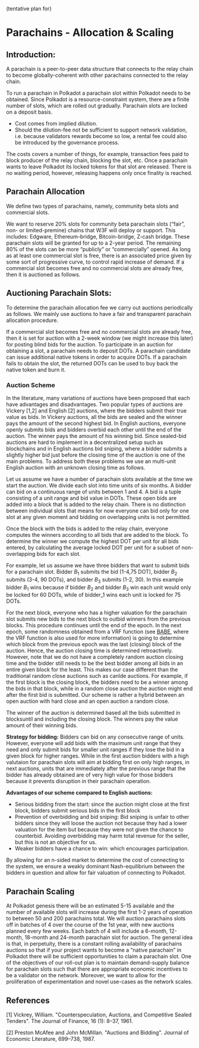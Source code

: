 (tentative plan for)

# Parachains - Allocation & Scaling

## Introduction:
A parachain is a peer-to-peer data structure that connects to the relay chain to become globally-coherent with other parachains connected to the relay chain.

To run a parachain in Polkadot a parachain slot within Polkadot needs to be obtained. Since Polkadot is a resource-constraint system, there are a finite number of slots, which are rolled out gradually. Parachain slots are locked on a deposit basis.

- Cost comes from implied dilution.
- Should the dilution-fee not be sufficient to support network validation, i.e. because validators rewards become so low, a rental fee could also be introduced by the governance process.

The costs covers a number of things, for example, transaction fees paid to block producer of the relay chain, blocking the slot, etc. Once a parachain wants to leave Polkadot its locked tokens for that slot are released. There is no waiting period, however, releasing happens only once finality is reached.

## Parachain Allocation

We define two types of parachains, namely, community beta slots and commercial slots. 

We want to reserve 20% slots for community beta parachain slots (“fair”, non- or limited-premine) chains that W3F will deploy or support. This includes: Edgware, Ethereum-bridge, Bitcoin-bridge, Z-cash bridge. These parachain slots will be granted for up to a 2-year period. The remaining 80% of the slots can be more “publicly” or “commercially” opened.
As long as at least one commercial slot is free, there is an associated price given by some sort of progressive curve, to control rapid increase of demand. If a commercial slot becomes free and no commercial slots are already free, then it is auctioned as follows.

## Auctioning Parachain Slots:

To determine the parachain allocation fee we carry out auctions periodically as follows. We mainly use auctions to have a fair and transparent parachain allocation procedure.

If a commercial slot becomes free and no commercial slots are already free, then it is set for auction with a 2-week window (we might increase this later) for posting blind bids for the auction. To participate in an auction for obtaining a slot, a parachain needs to deposit DOTs. A parachain candidate can issue additional native tokens in order to acquire DOTs. If a parachain fails to obtain the slot, the returned DOTs can be used to buy back the native token and burn it.

### Auction Scheme

In the literature, many variations of auctions have been proposed that each have advantages and disadvantages. Two popular types of auctions are Vickery [1,2] and English [2] auctions, where the bidders submit their true value as bids. In Vickery auctions, all the bids are sealed and the winner pays the amount of the second highest bid. In English auctions, everyone openly submits bids and bidders overbid each other until the end of the auction. The winner pays the amount of his winning bid. Since sealed-bid auctions are hard to implement in a decentralized setup such as blockchains and in English auctions bid sniping, where a bidder submits a slightly higher bid just before the closing time of the auction is one of the main problems. To address both these problems we use an multi-unit English auction with an unknown closing time as follows. 

Let us assume we have a number of parachain slots available at the time we start the auction. We divide each slot into time units of six months. A bidder can bid on a continuous range of units between 1 and 4. A bid is a tuple consisting of a unit range and bid value in DOTs. These open bids are added into a block that is added to the relay chain. There is no distinction between individual slots that means for now everyone can bid only for one slot at any given moment and bidding on overlapping units is not permitted.  

Once the block with the bids is added to the relay chain, everyone computes the winners according to all bids that are added to the block. To determine the winner we compute the highest DOT per unit for all bids entered, by calculating the average locked DOT per unit for a subset of non-overlapping bids for each slot. 

For example, let us assume we have three bidders that want to submit bids for a parachain slot. Bidder $B_1$ submits the bid (1-4,75 DOT), bidder $B_2$ submits (3-4, 90 DOTs), and bidder $B_3$ submits (1-2, 30). In this example bidder $B_1$ wins because if bidder $B_2$ and bidder $B_3$ win each unit would only be locked for 60 DOTs, while of bidder_1 wins each unit is locked for 75 DOTs. 

For the next block, everyone who has a higher valuation for the parachain slot submits new bids to the next block to outbid winners from the previous blocks. This procedure continues until the end of the epoch. In the next epoch, some randomness obtained from a VRF function (see [BABE](BABE/Babe.md), where the VRF function is also used for more information) is going to determine which block from the previous epoch was the last (closing) block of the auction. Hence, the auction closing time is determined retroactively. However, note that we do not have a completely random auction closing time and the bidder still needs to be the best bidder among all bids in an entire given block for the least. This makes our case different than the traditional random close auctions such as canlde auctions. For example, if the first block is the closing block, the bidders need to be a winner among the bids in that block, while in a random close auction the auction might end after the first bid is submitted. Our scheme is rather a hybrid between an open auction with hard close and an open auction a random close. 

The winner of the auction is determined based all the bids submitted in blocksuntil and including the closing block. The winners pay the value amount of their winning bids. 

**Strategy for bidding:** 
Bidders can bid on any consecutive range of units. However, everyone will add bids with the maximum unit range that they need and only submit bids for smaller unit ranges if they lose the bid in a given block for higher ranges. While in the first auction bidders with a high valutaion for parachain slots will aim at bidding first on only high ranges, in next auctions, units that are immediately after the previous range that the bidder has already obtained are of very high value for those bidders because it prevents disruption in their parachain operation. 

**Advantages of our scheme compared to English auctions:**

- Serious bidding from the start: since the auction might close at the first block, bidders submit serious bids in the first block
- Prevention of overbidding and bid sniping: Bid sniping is unfair to other bidders since they will loose the auction not because they had a lower valuation for the item but because they were not given the chance to counterbid. Avoiding overbidding may harm total revenue for the seller, but this is not an objective for us.
- Weaker bidders have a chance to win: which encourages participation. 

By allowing for an n-sided market to determine the cost of connecting to the system, we ensure a weakly dominant Nash-equilibrium between the bidders in question and allow for fair valuation of connecting to Polkadot. 


## Parachain Scaling

At Polkadot genesis there will be an estimated 5-15 available and the number of available slots will increase during the first 1-2 years of operation to between 50 and 200 parachains total. 
We will auction parachains slots off in batches of 4 over the course of the 1st year, with new auctions planned every few weeks. Each batch of 4 will include a 6-month, 12-month, 18-month and 24-month parachain slot for auction. The general idea is that, in perpetuity, there is a constant rolling availability of parachains auctions so that if your project wants to become a “native parachain” in Polkadot there will be sufficient opportunities to claim a parachain slot.
One of the objectives of our roll-out plan is to maintain demand-supply balance for parachain slots such that there are appropriate economic incentives to be a validator on the network. Moreover, we want to allow for the proliferation of experimentation and novel use-cases as the network scales. 

## References

[1] Vickrey, William. "Counterspeculation, Auctions, and Competitive Sealed Tenders". The Journal of Finance, 16 (1): 8–37, 1961.

[2] Preston McAfee and John McMillan. "Auctions and Bidding". Journal of Economic Literature, 699–738, 1987.


